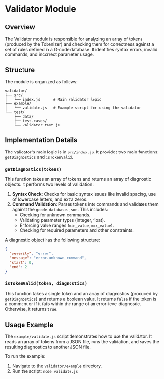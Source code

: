 # Validator Module

## Overview

The Validator module is responsible for analyzing an array of tokens (produced by the Tokenizer) and checking them for correctness against a set of rules defined in a G-code database. It identifies syntax errors, invalid commands, and incorrect parameter usage.

## Structure

The module is organized as follows:

```
validator/
├── src/
│   └── index.js      # Main validator logic
├── example/
│   └── validate.js   # Example script for using the validator
└── test/
    ├── data/
    ├── test-cases/
    └── validator.test.js
```

## Implementation Details

The validator's main logic is in `src/index.js`. It provides two main functions: `getDiagnostics` and `isTokenValid`.

### `getDiagnostics(tokens)`

This function takes an array of tokens and returns an array of diagnostic objects. It performs two levels of validation:

1.  **Syntax Check**: Checks for basic syntax issues like invalid spacing, use of lowercase letters, and extra zeros.
2.  **Command Validation**: Parses tokens into commands and validates them against the `gcode-database.json`. This includes:
    -   Checking for unknown commands.
    -   Validating parameter types (integer, float).
    -   Enforcing value ranges (`min_value`, `max_value`).
    -   Checking for required parameters and other constraints.

A diagnostic object has the following structure:
```json
{
  "severity": "error",
  "message": "error.unknown_command",
  "start": 0,
  "end": 2
}
```

### `isTokenValid(token, diagnostics)`

This function takes a single token and an array of diagnostics (produced by `getDiagnostics`) and returns a boolean value. It returns `false` if the token is a comment or if it falls within the range of an error-level diagnostic. Otherwise, it returns `true`.

## Usage Example

The `example/validate.js` script demonstrates how to use the validator. It reads an array of tokens from a JSON file, runs the validation, and saves the resulting diagnostics to another JSON file.

To run the example:
1.  Navigate to the `validator/example` directory.
2.  Run the script: `node validate.js`
